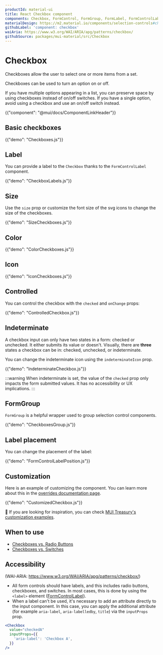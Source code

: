 ```yaml
---
productId: material-ui
title: React Checkbox component
components: Checkbox, FormControl, FormGroup, FormLabel, FormControlLabel
materialDesign: https://m2.material.io/components/selection-controls#checkboxes
githubLabel: 'component: checkbox'
waiAria: https://www.w3.org/WAI/ARIA/apg/patterns/checkbox/
githubSource: packages/mui-material/src/Checkbox
---
```


# Checkbox

<p class="description">Checkboxes allow the user to select one or more items from a set.</p>

Checkboxes can be used to turn an option on or off.

If you have multiple options appearing in a list,
you can preserve space by using checkboxes instead of on/off switches.
If you have a single option, avoid using a checkbox and use an on/off switch instead.

{{"component": "@mui/docs/ComponentLinkHeader"}}

## Basic checkboxes

{{"demo": "Checkboxes.js"}}

## Label

You can provide a label to the `Checkbox` thanks to the `FormControlLabel` component.

{{"demo": "CheckboxLabels.js"}}

## Size

Use the `size` prop or customize the font size of the svg icons to change the size of the checkboxes.

{{"demo": "SizeCheckboxes.js"}}

## Color

{{"demo": "ColorCheckboxes.js"}}

## Icon

{{"demo": "IconCheckboxes.js"}}

## Controlled

You can control the checkbox with the `checked` and `onChange` props:

{{"demo": "ControlledCheckbox.js"}}

## Indeterminate

A checkbox input can only have two states in a form: checked or unchecked.
It either submits its value or doesn't.
Visually, there are **three** states a checkbox can be in: checked, unchecked, or indeterminate.

You can change the indeterminate icon using the `indeterminateIcon` prop.

{{"demo": "IndeterminateCheckbox.js"}}

:::warning
When indeterminate is set, the value of the `checked` prop only impacts the form submitted values.
It has no accessibility or UX implications.
:::

## FormGroup

`FormGroup` is a helpful wrapper used to group selection control components.

{{"demo": "CheckboxesGroup.js"}}

## Label placement

You can change the placement of the label:

{{"demo": "FormControlLabelPosition.js"}}

## Customization

Here is an example of customizing the component.
You can learn more about this in the [overrides documentation page](/material-ui/customization/how-to-customize/).

{{"demo": "CustomizedCheckbox.js"}}

🎨 If you are looking for inspiration, you can check [MUI Treasury's customization examples](https://mui-treasury.com/?path=/docs/checkbox-introduction--docs).

## When to use

- [Checkboxes vs. Radio Buttons](https://www.nngroup.com/articles/checkboxes-vs-radio-buttons/)
- [Checkboxes vs. Switches](https://uxplanet.org/checkbox-vs-toggle-switch-7fc6e83f10b8)

## Accessibility

(WAI-ARIA: https://www.w3.org/WAI/ARIA/apg/patterns/checkbox/)

- All form controls should have labels, and this includes radio buttons, checkboxes, and switches. In most cases, this is done by using the `<label>` element ([FormControlLabel](/material-ui/api/form-control-label/)).
- When a label can't be used, it's necessary to add an attribute directly to the input component.
  In this case, you can apply the additional attribute (for example `aria-label`, `aria-labelledby`, `title`) via the `inputProps` prop.

```jsx
<Checkbox
  value="checkedA"
  inputProps={{
    'aria-label': 'Checkbox A',
  }}
/>
```

